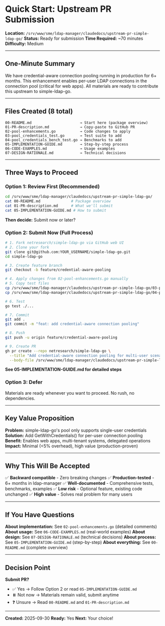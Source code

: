# Quick Start: Upstream PR Submission

**Location:** `/srv/www/sme/ldap-manager/claudedocs/upstream-pr-simple-ldap-go/`
**Status:** Ready for submission
**Time Required:** ~70 minutes
**Difficulty:** Medium

---

## One-Minute Summary

We have credential-aware connection pooling running in production for 6+ months. This enhancement enables per-user LDAP connections in the connection pool (critical for web apps). All materials are ready to contribute this upstream to simple-ldap-go.

---

## Files Created (8 total)

```
00-README.md                      → Start here (package overview)
01-PR-description.md              → Copy-paste to GitHub PR
02-pool-enhancements.go           → Code changes to apply
03-pool_credentials_test.go       → Test suite to add
04-pool_credentials_bench_test.go → Benchmarks to add
05-IMPLEMENTATION-GUIDE.md        → Step-by-step process
06-CODE-EXAMPLES.md               → Usage examples
07-DESIGN-RATIONALE.md            → Technical decisions
```

---

## Three Ways to Proceed

### Option 1: Review First (Recommended)

```bash
cd /srv/www/sme/ldap-manager/claudedocs/upstream-pr-simple-ldap-go/
cat 00-README.md              # Package overview
cat 01-PR-description.md      # What we'll submit
cat 05-IMPLEMENTATION-GUIDE.md # How to submit
```

**Then decide:** Submit now or later?

### Option 2: Submit Now (Full Process)

```bash
# 1. Fork netresearch/simple-ldap-go via GitHub web UI
# 2. Clone your fork
git clone git@github.com:YOUR_USERNAME/simple-ldap-go.git
cd simple-ldap-go

# 3. Create feature branch
git checkout -b feature/credential-aware-pooling

# 4. Apply changes from 02-pool-enhancements.go manually
# 5. Copy test files
cp /srv/www/sme/ldap-manager/claudedocs/upstream-pr-simple-ldap-go/03-pool_credentials_test.go .
cp /srv/www/sme/ldap-manager/claudedocs/upstream-pr-simple-ldap-go/04-pool_credentials_bench_test.go .

# 6. Test
go test ./...

# 7. Commit
git add .
git commit -m "feat: add credential-aware connection pooling"

# 8. Push
git push -u origin feature/credential-aware-pooling

# 9. Create PR
gh pr create --repo netresearch/simple-ldap-go \
  --title "Add credential-aware connection pooling for multi-user scenarios" \
  --body-file /srv/www/sme/ldap-manager/claudedocs/upstream-pr-simple-ldap-go/01-PR-description.md
```

**See 05-IMPLEMENTATION-GUIDE.md for detailed steps**

### Option 3: Defer

Materials are ready whenever you want to proceed. No rush, no dependencies.

---

## Key Value Proposition

**Problem:** simple-ldap-go's pool only supports single-user credentials
**Solution:** Add GetWithCredentials() for per-user connection pooling
**Benefit:** Enables web apps, multi-tenant systems, delegated operations
**Impact:** Minimal (<5% overhead), high value (production-proven)

---

## Why This Will Be Accepted

✅ **Backward compatible** - Zero breaking changes
✅ **Production-tested** - 6+ months in ldap-manager
✅ **Well-documented** - Comprehensive tests, benchmarks, examples
✅ **Low risk** - Optional feature, existing code unchanged
✅ **High value** - Solves real problem for many users

---

## If You Have Questions

**About implementation:** See `02-pool-enhancements.go` (detailed comments)
**About usage:** See `06-CODE-EXAMPLES.md` (real-world examples)
**About design:** See `07-DESIGN-RATIONALE.md` (technical decisions)
**About process:** See `05-IMPLEMENTATION-GUIDE.md` (step-by-step)
**About everything:** See `00-README.md` (complete overview)

---

## Decision Point

**Submit PR?**
- ✅ Yes → Follow Option 2 or read `05-IMPLEMENTATION-GUIDE.md`
- ⏸️ Not now → Materials remain valid, submit anytime
- ❓ Unsure → Read `00-README.md` and `01-PR-description.md`

---

**Created:** 2025-09-30
**Ready:** Yes
**Next:** Your choice!